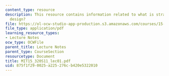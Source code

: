 ```yaml
---
content_type: resource
description: This resource contains information related to what is strategic organizational
  design?
file: https://ol-ocw-studio-app-production.s3.amazonaws.com/courses/15-320-strategic-organizational-design-spring-2011/875f1f290025a225276cb420e5322010_MIT15_320S11_lec01.pdf
file_type: application/pdf
learning_resource_types:
- Lecture Notes
ocw_type: OCWFile
parent_title: Lecture Notes
parent_type: CourseSection
resourcetype: Document
title: MIT15_320S11_lec01.pdf
uid: 875f1f29-0025-a225-276c-b420e5322010
---
```


